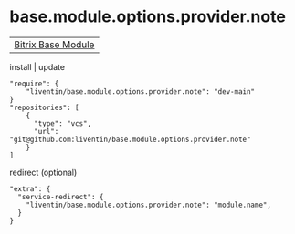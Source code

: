 # base.module.options.provider.note

<table>
<tr>
<td>
<a href="https://github.com/Liventin/base.module">Bitrix Base Module</a>
</td>
</tr>
</table>

install | update

```
"require": {
    "liventin/base.module.options.provider.note": "dev-main"
}
"repositories": [
    {
      "type": "vcs",
      "url": "git@github.com:liventin/base.module.options.provider.note"
    }
]
```
redirect (optional)
```
"extra": {
  "service-redirect": {
    "liventin/base.module.options.provider.note": "module.name",
  }
}
```